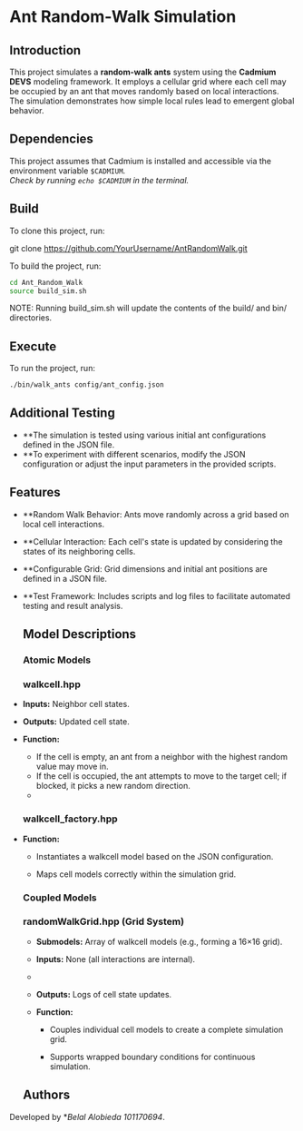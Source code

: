 # Ant Random-Walk Simulation

## Introduction
This project simulates a **random-walk ants** system using the **Cadmium DEVS** modeling framework. It employs a cellular grid where each cell may be occupied by an ant that moves randomly based on local interactions. The simulation demonstrates how simple local rules lead to emergent global behavior.

## Dependencies
This project assumes that Cadmium is installed and accessible via the environment variable `$CADMIUM`.  
_Check by running `echo $CADMIUM` in the terminal._

## Build
To clone this project, run:

git clone https://github.com/YourUsername/AntRandomWalk.git

To build the project, run:
```sh
cd Ant_Random_Walk
source build_sim.sh
```
NOTE: Running build_sim.sh will update the contents of the build/ and bin/ directories.

## Execute
To run the project, run:
```sh
./bin/walk_ants config/ant_config.json
```
## Additional Testing
- **The simulation is tested using various initial ant configurations defined in the JSON file.
- **To experiment with different scenarios, modify the JSON configuration or adjust the input parameters in the provided scripts.

## Features
- **Random Walk Behavior: Ants move randomly across a grid based on local cell interactions.

- **Cellular Interaction: Each cell's state is updated by considering the states of its neighboring cells.

- **Configurable Grid: Grid dimensions and initial ant positions are defined in a JSON file.

- **Test Framework: Includes scripts and log files to facilitate automated testing and result analysis.

  ## Model Descriptions

  ### **Atomic Models**

  ### **walkcell.hpp**

- **Inputs:** Neighbor cell states.

- **Outputs:** Updated cell state.

- **Function:**
   - If the cell is empty, an ant from a neighbor with the highest random value may move in.
   - If the cell is occupied, the ant attempts to move to the target cell; if blocked, it picks a new random direction.
   - 
  ### **walkcell_factory.hpp**

- **Function:**
   - Instantiates a walkcell model based on the JSON configuration.

   - Maps cell models correctly within the simulation grid.
 
  ### **Coupled Models**

  ### **randomWalkGrid.hpp** (Grid System)

  - **Submodels:** Array of walkcell models (e.g., forming a 16×16 grid).

  - **Inputs:** None (all interactions are internal).
  - 
  - **Outputs:** Logs of cell state updates.

  - **Function:**

    - Couples individual cell models to create a complete simulation grid.

    - Supports wrapped boundary conditions for continuous simulation.
   
  ## Authors
Developed by **Belal Alobieda 101170694*.
